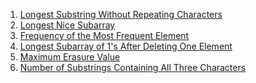 1) [Longest Substring Without Repeating Characters](https://leetcode.com/problems/longest-substring-without-repeating-characters/)
2) [Longest Nice Subarray](https://leetcode.com/problems/longest-nice-subarray/)
3) [Frequency of the Most Frequent Element](https://leetcode.com/problems/frequency-of-the-most-frequent-element/)
4) [Longest Subarray of 1's After Deleting One Element](https://leetcode.com/problems/longest-subarray-of-1s-after-deleting-one-element/)
5) [Maximum Erasure Value](https://leetcode.com/problems/maximum-erasure-value/)
6) [Number of Substrings Containing All Three Characters](https://leetcode.com/problems/number-of-substrings-containing-all-three-characters/)
